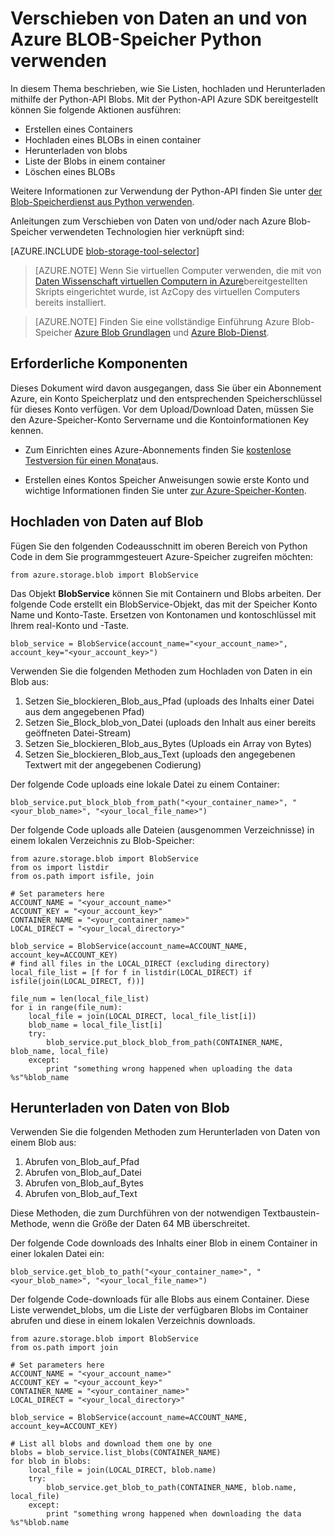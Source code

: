 <properties
    pageTitle="Verschieben von Daten an und von Azure BLOB-Speicher mit Python | Microsoft Azure"
    description="Verschieben von Daten an und von Azure BLOB-Speicher Python verwenden"
    services="machine-learning,storage"
    documentationCenter=""
    authors="bradsev"
    manager="jhubbard"
    editor="cgronlun" />

<tags
    ms.service="machine-learning"
    ms.workload="data-services"
    ms.tgt_pltfrm="na"
    ms.devlang="na"
    ms.topic="article"
    ms.date="09/14/2016"
    ms.author="bradsev" />

# <a name="move-data-to-and-from-azure-blob-storage-using-python"></a>Verschieben von Daten an und von Azure BLOB-Speicher Python verwenden

In diesem Thema beschrieben, wie Sie Listen, hochladen und Herunterladen mithilfe der Python-API Blobs. Mit der Python-API Azure SDK bereitgestellt können Sie folgende Aktionen ausführen:

- Erstellen eines Containers
- Hochladen eines BLOBs in einen container
- Herunterladen von blobs
- Liste der Blobs in einem container
- Löschen eines BLOBs

Weitere Informationen zur Verwendung der Python-API finden Sie unter [der Blob-Speicherdienst aus Python verwenden](../storage/storage-python-how-to-use-blob-storage.md).

Anleitungen zum Verschieben von Daten von und/oder nach Azure Blob-Speicher verwendeten Technologien hier verknüpft sind:

[AZURE.INCLUDE [blob-storage-tool-selector](../../includes/machine-learning-blob-storage-tool-selector.md)]


> [AZURE.NOTE] Wenn Sie virtuellen Computer verwenden, die mit von [Daten Wissenschaft virtuellen Computern in Azure](machine-learning-data-science-virtual-machines.md)bereitgestellten Skripts eingerichtet wurde, ist AzCopy des virtuellen Computers bereits installiert.

> [AZURE.NOTE] Finden Sie eine vollständige Einführung Azure Blob-Speicher [Azure Blob Grundlagen](../storage/storage-dotnet-how-to-use-blobs.md) und [Azure Blob-Dienst](https://msdn.microsoft.com/library/azure/dd179376.aspx).


## <a name="prerequisites"></a>Erforderliche Komponenten

Dieses Dokument wird davon ausgegangen, dass Sie über ein Abonnement Azure, ein Konto Speicherplatz und den entsprechenden Speicherschlüssel für dieses Konto verfügen. Vor dem Upload/Download Daten, müssen Sie den Azure-Speicher-Konto Servername und die Kontoinformationen Key kennen.

- Zum Einrichten eines Azure-Abonnements finden Sie [kostenlose Testversion für einen Monat](https://azure.microsoft.com/pricing/free-trial/)aus.

- Erstellen eines Kontos Speicher Anweisungen sowie erste Konto und wichtige Informationen finden Sie unter [zur Azure-Speicher-Konten](../storage/storage-create-storage-account.md).


## <a name="upload-data-to-blob"></a>Hochladen von Daten auf Blob

Fügen Sie den folgenden Codeausschnitt im oberen Bereich von Python Code in dem Sie programmgesteuert Azure-Speicher zugreifen möchten:

    from azure.storage.blob import BlobService

Das Objekt **BlobService** können Sie mit Containern und Blobs arbeiten. Der folgende Code erstellt ein BlobService-Objekt, das mit der Speicher Konto Name und Konto-Taste. Ersetzen von Kontonamen und kontoschlüssel mit Ihrem real-Konto und -Taste.

    blob_service = BlobService(account_name="<your_account_name>", account_key="<your_account_key>")

Verwenden Sie die folgenden Methoden zum Hochladen von Daten in ein Blob aus:

1. Setzen Sie\_blockieren\_Blob\_aus\_Pfad (uploads des Inhalts einer Datei aus dem angegebenen Pfad)
2. Setzen Sie\_Block_blob\_von\_Datei (uploads den Inhalt aus einer bereits geöffneten Datei-Stream)
3. Setzen Sie\_blockieren\_Blob\_aus\_Bytes (Uploads ein Array von Bytes)
4. Setzen Sie\_blockieren\_Blob\_aus\_Text (uploads den angegebenen Textwert mit der angegebenen Codierung)

Der folgende Code uploads eine lokale Datei zu einem Container:

    blob_service.put_block_blob_from_path("<your_container_name>", "<your_blob_name>", "<your_local_file_name>")

Der folgende Code uploads alle Dateien (ausgenommen Verzeichnisse) in einem lokalen Verzeichnis zu Blob-Speicher:

    from azure.storage.blob import BlobService
    from os import listdir
    from os.path import isfile, join

    # Set parameters here
    ACCOUNT_NAME = "<your_account_name>"
    ACCOUNT_KEY = "<your_account_key>"
    CONTAINER_NAME = "<your_container_name>"
    LOCAL_DIRECT = "<your_local_directory>"     

    blob_service = BlobService(account_name=ACCOUNT_NAME, account_key=ACCOUNT_KEY)
    # find all files in the LOCAL_DIRECT (excluding directory)
    local_file_list = [f for f in listdir(LOCAL_DIRECT) if isfile(join(LOCAL_DIRECT, f))]

    file_num = len(local_file_list)
    for i in range(file_num):
        local_file = join(LOCAL_DIRECT, local_file_list[i])
        blob_name = local_file_list[i]
        try:
            blob_service.put_block_blob_from_path(CONTAINER_NAME, blob_name, local_file)
        except:
            print "something wrong happened when uploading the data %s"%blob_name


## <a name="download-data-from-blob"></a>Herunterladen von Daten von Blob

Verwenden Sie die folgenden Methoden zum Herunterladen von Daten von einem Blob aus:
1. Abrufen von\_Blob\_auf\_Pfad
2. Abrufen von\_Blob\_auf\_Datei
3. Abrufen von\_Blob\_auf\_Bytes
4. Abrufen von\_Blob\_auf\_Text

Diese Methoden, die zum Durchführen von der notwendigen Textbaustein-Methode, wenn die Größe der Daten 64 MB überschreitet.

Der folgende Code downloads des Inhalts einer Blob in einem Container in einer lokalen Datei ein:

    blob_service.get_blob_to_path("<your_container_name>", "<your_blob_name>", "<your_local_file_name>")

Der folgende Code-downloads für alle Blobs aus einem Container. Diese Liste verwendet\_blobs, um die Liste der verfügbaren Blobs im Container abrufen und diese in einem lokalen Verzeichnis downloads.

    from azure.storage.blob import BlobService
    from os.path import join

    # Set parameters here
    ACCOUNT_NAME = "<your_account_name>"
    ACCOUNT_KEY = "<your_account_key>"
    CONTAINER_NAME = "<your_container_name>"
    LOCAL_DIRECT = "<your_local_directory>"     

    blob_service = BlobService(account_name=ACCOUNT_NAME, account_key=ACCOUNT_KEY)

    # List all blobs and download them one by one
    blobs = blob_service.list_blobs(CONTAINER_NAME)
    for blob in blobs:
        local_file = join(LOCAL_DIRECT, blob.name)
        try:
            blob_service.get_blob_to_path(CONTAINER_NAME, blob.name, local_file)
        except:
            print "something wrong happened when downloading the data %s"%blob.name
